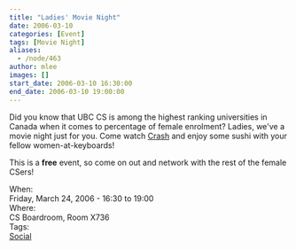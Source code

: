 ```yaml
---
title: "Ladies' Movie Night"
date: 2006-03-10
categories: [Event]
tags: [Movie Night]
aliases:
  - /node/463
author: mlee
images: []
start_date: 2006-03-10 16:30:00
end_date: 2006-03-10 19:00:00
---
```


Did you know that UBC CS is among the highest ranking universities in Canada
when it comes to percentage of female enrolment? Ladies, we've a movie night
just for you. Come watch [Crash](https://www.imdb.com/title/tt0375679/) and
enjoy some sushi with your fellow women-at-keyboards!

This is a **free** event, so come on out and network with the rest of the female
CSers!

When: \
Friday, March 24, 2006 - 16:30 to 19:00 \
Where: \
CS Boardroom, Room X736 \
Tags: \
[Social](/social)
